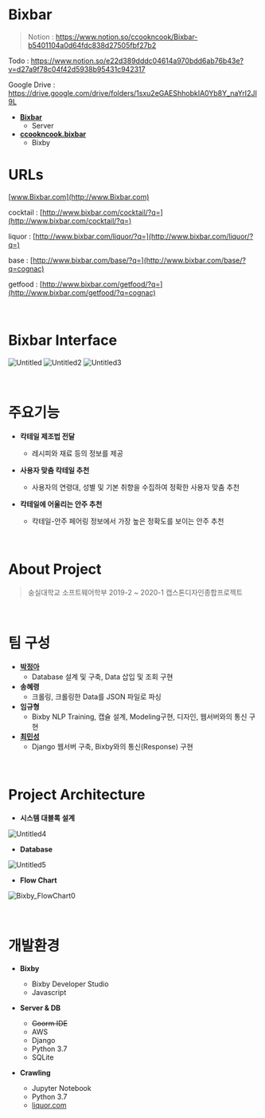 # Bixbar
> Notion : https://www.notion.so/ccookncook/Bixbar-b5401104a0d64fdc838d27505fbf27b2

  Todo : https://www.notion.so/e22d389dddc04614a970bdd6ab76b43e?v=d27a9f78c04f42d5938b95431c942317
  
  Google Drive : https://drive.google.com/drive/folders/1sxu2eGAEShhobkIA0Yb8Y_naYrI2JI9L
  
- **[Bixbar](https://github.com/kordood/Bixbar/tree/master/Bixbar)**
  - Server
- **[ccookncook.bixbar](https://github.com/kordood/Bixbar/tree/master/ccookncook.bixbar)**
  - Bixby

# URLs
[www.Bixbar.com](http://www.Bixbar.com)

cocktail : [http://www.bixbar.com/cocktail/?q=](http://www.bixbar.com/cocktail/?q=)

liquor : [http://www.bixbar.com/liquor/?q=](http://www.bixbar.com/liquor/?q=)

base : [http://www.bixbar.com/base/?q=](http://www.bixbar.com/base/?q=cognac)

getfood : [http://www.bixbar.com/getfood/?q=](http://www.bixbar.com/getfood/?q=cognac)

<br/>

# Bixbar Interface
![Untitled](https://user-images.githubusercontent.com/28800101/84741772-84984080-afea-11ea-92ce-838ade42cb94.png)
![Untitled2](https://user-images.githubusercontent.com/28800101/84741776-85c96d80-afea-11ea-95b9-5824de92b433.png)
![Untitled3](https://user-images.githubusercontent.com/28800101/84741778-86620400-afea-11ea-8e79-cbab30488b2d.png)

<br/>

# 주요기능

- **칵테일 제조법 전달**

  - 레시피와 재료 등의 정보를 제공

- **사용자 맞춤 칵테일 추천**

  - 사용자의 연령대, 성별 및 기본 취향을 수집하여 정확한 사용자 맞춤 추천

- **칵테일에 어울리는 안주 추천**

  - 칵테일-안주 페어링 정보에서 가장 높은 정확도를 보이는 안주 추천

<br/>

# About Project

> 숭실대학교 소프트웨어학부 2019-2 ~ 2020-1 캡스톤디자인종합프로젝트

<br/>

# 팀 구성

- **[박정아](http://github.com/co3oing)**
  - Database 설계 및 구축, Data 삽입 및 조회 구현
- **송혜령**
  - 크롤링, 크롤링한 Data를 JSON 파일로 파싱
- **임규형**
  - Bixby NLP Training, 캡슐 설계, Modeling구현, 디자인, 웹서버와의 통신 구현
- **[최민성](http://github.com/kordood)**
  - Django 웹서버 구축, Bixby와의 통신(Response) 구현
  
 <br/>
 
# Project Architecture
- **시스템 대블록 설계**

![Untitled4](https://user-images.githubusercontent.com/28800101/84741780-86fa9a80-afea-11ea-9395-e4caf4ef2994.png)

- **Database**

![Untitled5](https://user-images.githubusercontent.com/28800101/84741783-86fa9a80-afea-11ea-89e2-1c7763c18c66.png)

- **Flow Chart**

![Bixby_FlowChart0](https://user-images.githubusercontent.com/28800101/84741784-87933100-afea-11ea-9792-230548c76ac6.png)

<br/>

# 개발환경

- **Bixby**

  - Bixby Developer Studio
  - Javascript

- **Server & DB**

  - ~~Goorm IDE~~
  - AWS
  - Django
  - Python 3.7
  - SQLite

- **Crawling**

  - Jupyter Notebook
  - Python 3.7
  - [liquor.com](http://liquor.com/)
